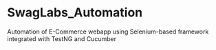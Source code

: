 # SwagLabs_Automation
Automation of E-Commerce webapp using Selenium-based framework integrated with TestNG and Cucumber
